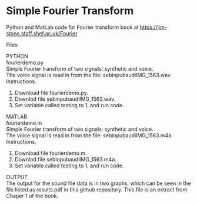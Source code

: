 # Simple Fourier Transform 
Python and MatLab code for Fourier transform book at https://jim-stone.staff.shef.ac.uk/Fourier

Files

PYTHON <br>
fourierdemo.py<br>
Simple Fourier transform of two signals: synthetic and voice.
<br>
The voice signal is read in from the file: sebinpubaudiIMG_1563.wav.
<br>
Instructions.<br>
1) Download file fourierdemo.py.
2) Downlod file sebinpubaudiIMG_1563.wav.
3) Set variable called testing to 1, and run code.
<p>
  
MATLAB<br>
fourierdemo.m<br>
Simple Fourier transform of two signals: synthetic and voice.
<br>
The voice signal is read in from the file: sebinpubaudiIMG_1563.m4a.
<br>
Instructions.<br>
1) Download file fourierdemo.m.
2) Downlod file sebinpubaudiIMG_1563.m4a.
3) Set variable called testing to 1, and run code.
<p>
  OUTPUT
  <br>
 The output for the sound file data is in two graphs, which can be seen in the file listed as results.pdf in this github repository. This file is an extract from Chaper 1 of the book.
